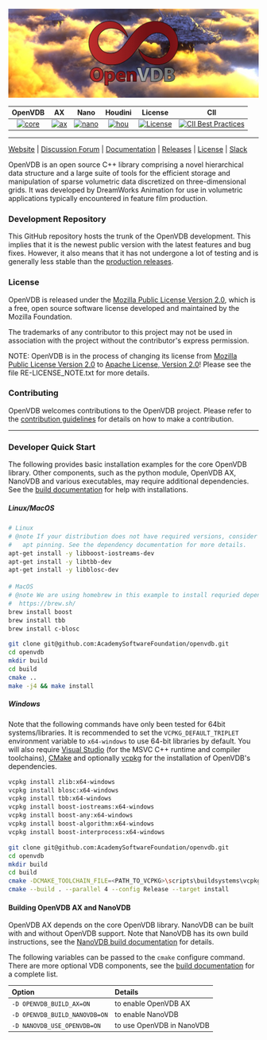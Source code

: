 ![OpenVDB](doc/img/banner.png)

| OpenVDB |   AX   |  Nano  | Houdini | License | CII |
| :----:  | :----: | :----: |  :----: | :-----: | :-: |
| [![core](https://github.com/AcademySoftwareFoundation/openvdb/actions/workflows/build.yml/badge.svg)](https://github.com/AcademySoftwareFoundation/openvdb/actions/workflows/build.yml) | [![ax](https://github.com/AcademySoftwareFoundation/openvdb/actions/workflows/ax.yml/badge.svg)](https://github.com/AcademySoftwareFoundation/openvdb/actions/workflows/ax.yml) | [![nano](https://github.com/AcademySoftwareFoundation/openvdb/actions/workflows/nanovdb.yml/badge.svg)](https://github.com/AcademySoftwareFoundation/openvdb/actions/workflows/nanovdb.yml) | [![hou](https://github.com/AcademySoftwareFoundation/openvdb/actions/workflows/houdini.yml/badge.svg)](https://github.com/AcademySoftwareFoundation/openvdb/actions/workflows/houdini.yml) | [![License](https://img.shields.io/github/license/AcademySoftwareFoundation/openvdb)](LICENSE) | [![CII Best Practices](https://bestpractices.coreinfrastructure.org/projects/2774/badge)](https://bestpractices.coreinfrastructure.org/projects/2774) |

-------------------------------------------------------------------------------

[Website](https://www.openvdb.org) |
[Discussion Forum](https://github.com/AcademySoftwareFoundation/openvdb/discussions) |
[Documentation](https://www.openvdb.org/documentation/doxygen) |
[Releases](https://github.com/AcademySoftwareFoundation/openvdb/releases) |
[License](https://www.mozilla.org/MPL/2.0) |
[Slack](https://slack.aswf.io/)

OpenVDB is an open source C++ library comprising a novel hierarchical data
structure and a large suite of tools for the efficient storage and manipulation
of sparse volumetric data discretized on three-dimensional grids. It was
developed by DreamWorks Animation for use in volumetric applications typically
encountered in feature film production.

### Development Repository

This GitHub repository hosts the trunk of the OpenVDB development. This implies
that it is the newest public version with the latest features and bug fixes.
However, it also means that it has not undergone a lot of testing and is
generally less stable than the [production releases](https://github.com/AcademySoftwareFoundation/openvdb/releases).

### License

OpenVDB is released under the [Mozilla Public License Version 2.0](https://www.mozilla.org/MPL/2.0/),
which is a free, open source software license developed and maintained by the
Mozilla Foundation.

The trademarks of any contributor to this project may not be used in
association with the project without the contributor's express permission.

NOTE: OpenVDB is in the process of changing its license from [Mozilla Public License Version 2.0](https://www.mozilla.org/MPL/2.0/) to [Apache License, Version 2.0](https://www.apache.org/licenses/LICENSE-2.0)! Please see the file RE-LICENSE_NOTE.txt for more details.

### Contributing

OpenVDB welcomes contributions to the OpenVDB project. Please refer to the
[contribution guidelines](CONTRIBUTING.md) for details on how to make a
contribution.

-------------------------------------------------------------------------------

### Developer Quick Start

The following provides basic installation examples for the core OpenVDB library.
Other components, such as the python module, OpenVDB AX, NanoVDB and various
executables, may require additional dependencies. See the
[build documentation](https://www.openvdb.org/documentation/doxygen/build.html)
for help with installations.

##### Linux/MacOS

```bash
# Linux
# @note If your distribution does not have required versions, consider using
#   apt pinning. See the dependency documentation for more details.
apt-get install -y libboost-iostreams-dev
apt-get install -y libtbb-dev
apt-get install -y libblosc-dev

# MacOS
# @note We are using homebrew in this example to install requried dependencies
#  https://brew.sh/
brew install boost
brew install tbb
brew install c-blosc
```

```bash
git clone git@github.com:AcademySoftwareFoundation/openvdb.git
cd openvdb
mkdir build
cd build
cmake ..
make -j4 && make install
```

##### Windows

Note that the following commands have only been tested for 64bit systems/libraries.
It is recommended to set the `VCPKG_DEFAULT_TRIPLET` environment variable to
`x64-windows` to use 64-bit libraries by default. You will also require
[Visual Studio](https://visualstudio.microsoft.com/downloads/) (for the MSVC C++
runtime and compiler toolchains), [CMake](https://cmake.org/download/) and optionally
[vcpkg](https://github.com/microsoft/vcpkg) for the installation of OpenVDB's
dependencies.

```bash
vcpkg install zlib:x64-windows
vcpkg install blosc:x64-windows
vcpkg install tbb:x64-windows
vcpkg install boost-iostreams:x64-windows
vcpkg install boost-any:x64-windows
vcpkg install boost-algorithm:x64-windows
vcpkg install boost-interprocess:x64-windows
```

```bash
git clone git@github.com:AcademySoftwareFoundation/openvdb.git
cd openvdb
mkdir build
cd build
cmake -DCMAKE_TOOLCHAIN_FILE=<PATH_TO_VCPKG>\scripts\buildsystems\vcpkg.cmake -DVCPKG_TARGET_TRIPLET=x64-windows -A x64 ..
cmake --build . --parallel 4 --config Release --target install
```

#### Building OpenVDB AX and NanoVDB

OpenVDB AX depends on the core OpenVDB library. NanoVDB can be built with and
without OpenVDB support. Note that NanoVDB has its own build instructions, see
the [NanoVDB build documentation](https://www.openvdb.org/documentation/doxygen/NanoVDB_HowToBuild.html)
for details.

The following variables can be passed to the `cmake` configure command. There
are more optional VDB components, see the [build documentation](https://www.openvdb.org/documentation/doxygen/build.html)
for a complete list.

| Option | Details |
| :----  | :-----  |
| `-D OPENVDB_BUILD_AX=ON`      | to enable OpenVDB AX |
| `-D OPENVDB_BUILD_NANOVDB=ON` | to enable NanoVDB |
| `-D NANOVDB_USE_OPENVDB=ON`   | to use OpenVDB in NanoVDB |
